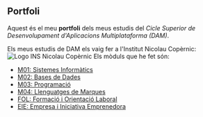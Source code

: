 ## Portfoli

Aquest és el meu **portfoli** dels meus estudis del *Cicle Superior de Desenvolupament d'Aplicacions Multiplataforma (DAM)*.

Els meus estudis de DAM els vaig fer a l'Institut Nicolau Copèrnic:
![Logo INS Nicolau Copèrnic](https://copernic.cat/images/logos/logo-header.png)
Els mòduls que he fet són:
- [M01: Sistemes Informàtics](https://github.com/OscarBePl/Portfoli/tree/main/Moduls/M01-SistemesInformatics)
- [M02: Bases de Dades](https://github.com/OscarBePl/Portfoli/tree/main/Moduls/M02-BasesDeDades)
- [M03: Programació](https://github.com/OscarBePl/Portfoli/tree/main/Moduls/M03-Programacio)
- [M04: Llenguatges de Marques](https://github.com/OscarBePl/Portfoli/tree/main/Moduls/M04-LlenguatgesDeMarques)
- [FOL: Formació i Orientació Laboral](https://github.com/OscarBePl/Portfoli/tree/main/Moduls/M12-FOL)
- [EIE: Empresa i Iniciativa Emprenedora](https://github.com/OscarBePl/Portfoli/tree/main/Moduls/M13-EiE)
